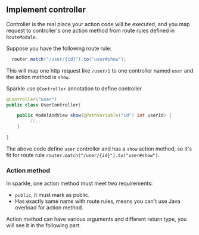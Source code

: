 ## Implement controller

Controller is the real place your action code will be executed, and you map request to controller's one action method from route rules defined in `RouteModule`.

Suppose you have the following route rule: 

```java
  router.match("/user/{id}").to("user#show");
```

This will map one http request like `/user/1` to one controller named `user` and the action method is `show`.

Sparkle use `@Controller` annotation to define controller.

```java
@Controller("user")
public class UserController{

    public ModelAndView show(@PathVariable("id") int userId) {
         //...
    }

}
```

The above code define `user` controller and has a `show` action method, so it's fit for route rule `router.match("/user/{id}").to("user#show")`.

### Action method

In sparkle, one action method must meet two requirements:

* `public`, it must mark as public.
*  Has exactly same name with route rules, means you can't use Java overload for action method.

Action method can have various arguments and different return type, you will see it in the following part.

